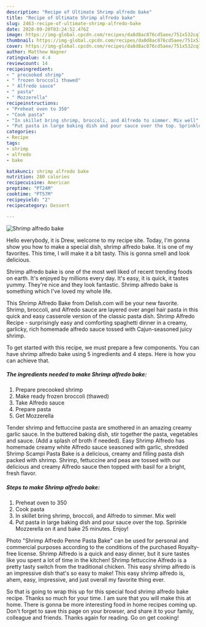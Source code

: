 ```yaml
---
description: "Recipe of Ultimate Shrimp alfredo bake"
title: "Recipe of Ultimate Shrimp alfredo bake"
slug: 2463-recipe-of-ultimate-shrimp-alfredo-bake
date: 2020-09-20T03:24:52.476Z
image: https://img-global.cpcdn.com/recipes/da8d8ac876cd5aee/751x532cq70/shrimp-alfredo-bake-recipe-main-photo.jpg
thumbnail: https://img-global.cpcdn.com/recipes/da8d8ac876cd5aee/751x532cq70/shrimp-alfredo-bake-recipe-main-photo.jpg
cover: https://img-global.cpcdn.com/recipes/da8d8ac876cd5aee/751x532cq70/shrimp-alfredo-bake-recipe-main-photo.jpg
author: Matthew Wagner
ratingvalue: 4.4
reviewcount: 14
recipeingredient:
- " precooked shrimp"
- " frozen broccoli thawed"
- " Alfredo sauce"
- " pasta"
- " Mozzerella"
recipeinstructions:
- "Preheat oven to 350"
- "Cook pasta"
- "In skillet bring shrimp, broccoli, and Alfredo to simmer. Mix well"
- "Put pasta in large baking dish and pour sauce over the top. Sprinkle Mozzerella on it and bake 25 minutes. Enjoy!"
categories:
- Recipe
tags:
- shrimp
- alfredo
- bake

katakunci: shrimp alfredo bake 
nutrition: 280 calories
recipecuisine: American
preptime: "PT24M"
cooktime: "PT57M"
recipeyield: "2"
recipecategory: Dessert

---
```



![Shrimp alfredo bake](https://img-global.cpcdn.com/recipes/da8d8ac876cd5aee/751x532cq70/shrimp-alfredo-bake-recipe-main-photo.jpg)

Hello everybody, it is Drew, welcome to my recipe site. Today, I'm gonna show you how to make a special dish, shrimp alfredo bake. It is one of my favorites. This time, I will make it a bit tasty. This is gonna smell and look delicious.

Shrimp alfredo bake is one of the most well liked of recent trending foods on earth. It's enjoyed by millions every day. It's easy, it is quick, it tastes yummy. They're nice and they look fantastic. Shrimp alfredo bake is something which I've loved my whole life.

This Shrimp Alfredo Bake from Delish.com will be your new favorite. Shrimp, broccoli, and Alfredo sauce are layered over angel hair pasta in this quick and easy casserole version of the classic pasta dish. Shrimp Alfredo Recipe - surprisingly easy and comforting spaghetti dinner in a creamy, garlicky, rich homemade alfredo sauce tossed with Cajun-seasoned juicy shrimp.


To get started with this recipe, we must prepare a few components. You can have shrimp alfredo bake using 5 ingredients and 4 steps. Here is how you can achieve that.

<!--inarticleads1-->

##### The ingredients needed to make Shrimp alfredo bake:

1. Prepare  precooked shrimp
1. Make ready  frozen broccoli (thawed)
1. Take  Alfredo sauce
1. Prepare  pasta
1. Get  Mozzerella


Tender shrimp and fettuccine pasta are smothered in an amazing creamy garlic sauce. In the buttered baking dish, stir together the pasta, vegetables and sauce. (Add a splash of broth if needed). Easy Shrimp Alfredo has homemade creamy white Alfredo sauce seasoned with garlic, shredded Shrimp Scampi Pasta Bake is a delicious, creamy and filling pasta dish packed with shrimp. Shrimp, fettuccine and peas are tossed with our delicious and creamy Alfredo sauce then topped with basil for a bright, fresh flavor. 

<!--inarticleads2-->

##### Steps to make Shrimp alfredo bake:

1. Preheat oven to 350
1. Cook pasta
1. In skillet bring shrimp, broccoli, and Alfredo to simmer. Mix well
1. Put pasta in large baking dish and pour sauce over the top. Sprinkle Mozzerella on it and bake 25 minutes. Enjoy!


Photo &#34;Shrimp Alfredo Penne Pasta Bake&#34; can be used for personal and commercial purposes according to the conditions of the purchased Royalty-free license. Shrimp Alfredo is a quick and easy dinner, but it sure tastes like you spent a lot of time in the kitchen! Shrimp fettuccine Alfredo is a pretty tasty switch from the traditional chicken. This easy shrimp alfredo is an impressive dish that&#39;s so easy to make! This easy shrimp alfredo is, ahem, easy, impressive, and just overall my favorite thing ever. 

So that is going to wrap this up for this special food shrimp alfredo bake recipe. Thanks so much for your time. I am sure that you will make this at home. There is gonna be more interesting food in home recipes coming up. Don't forget to save this page on your browser, and share it to your family, colleague and friends. Thanks again for reading. Go on get cooking!
